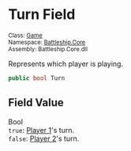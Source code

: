 # Turn Field

<sub>Class: [Game](../Game.md)  
Namespace: [Battleship.Core](../../Battleship.Core.md)  
Assembly: Battleship.Core.dll</sub>

Represents which player is playing.

```cs
public bool Turn
```

## Field Value

Bool  
`true`: [Player 1](Player1.md)'s turn.  
`false`: [Player 2](Player2.md)'s turn.